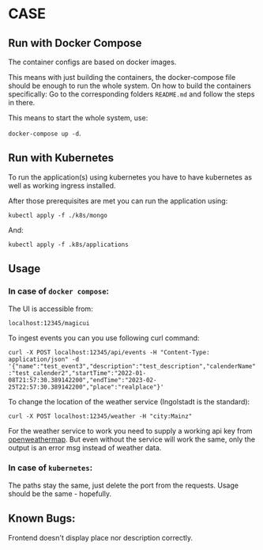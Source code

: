 # CASE 

## Run with Docker Compose
The container configs are based on docker images.

This means with just building the containers, the docker-compose file should be enough to run the whole system. On how to build the containers specifically: Go to the corresponding folders `README.md` and follow the steps in there.

This means to start the whole system, use: 

`docker-compose up -d`.

## Run with Kubernetes

To run the application(s) using kubernetes you have to have kubernetes as well as working ingress installed.

After those prerequisites are met you can run the application using:

`kubectl apply -f ./k8s/mongo`

And:

`kubectl apply -f .k8s/applications`


## Usage

### In case of `docker compose`:

The UI is accessible from:

`localhost:12345/magicui`

To ingest events you can you use following curl command:

`curl -X POST localhost:12345/api/events -H "Content-Type: application/json" -d '{"name":"test_event3","description":"test_description","calenderName":"test_calender2","startTime":"2022-01-08T21:57:30.389142200","endTime":"2023-02-25T22:57:30.389142200","place":"realplace"}'`

To change the location of the weather service (Ingolstadt is the standard):

`curl -X POST localhost:12345/weather -H "city:Mainz"`

For the weather service to work you need to supply a working api key from [openweathermap](https://openweathermap.org/). But even without the service will work the same, only the output is an error msg instead of weather data.

### In case of `kubernetes`:
The paths stay the same, just delete the port from the requests. Usage should be the same - hopefully.


## Known Bugs:
Frontend doesn't display place nor description correctly.